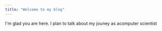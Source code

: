 ```yaml
---
title: "Welcome to my blog"
---
```


I'm glad you are here. I plan to talk about my jouney as acomputer scientist
